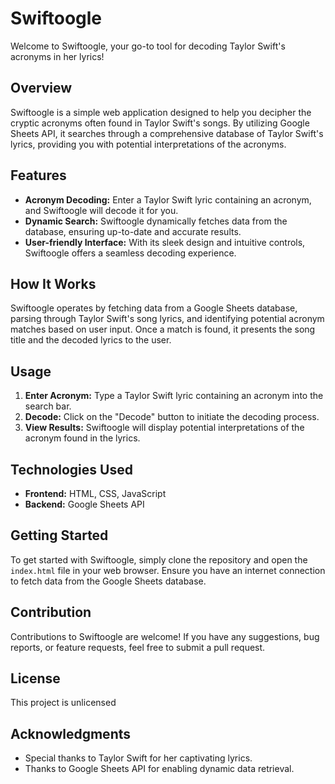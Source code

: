 # Swiftoogle

Welcome to Swiftoogle, your go-to tool for decoding Taylor Swift's acronyms in her lyrics!

## Overview

Swiftoogle is a simple web application designed to help you decipher the cryptic acronyms often found in Taylor Swift's songs. By utilizing Google Sheets API, it searches through a comprehensive database of Taylor Swift's lyrics, providing you with potential interpretations of the acronyms.

## Features

- **Acronym Decoding:** Enter a Taylor Swift lyric containing an acronym, and Swiftoogle will decode it for you.
- **Dynamic Search:** Swiftoogle dynamically fetches data from the database, ensuring up-to-date and accurate results.
- **User-friendly Interface:** With its sleek design and intuitive controls, Swiftoogle offers a seamless decoding experience.

## How It Works

Swiftoogle operates by fetching data from a Google Sheets database, parsing through Taylor Swift's song lyrics, and identifying potential acronym matches based on user input. Once a match is found, it presents the song title and the decoded lyrics to the user.

## Usage

1. **Enter Acronym:** Type a Taylor Swift lyric containing an acronym into the search bar.
2. **Decode:** Click on the "Decode" button to initiate the decoding process.
3. **View Results:** Swiftoogle will display potential interpretations of the acronym found in the lyrics.

## Technologies Used

- **Frontend:** HTML, CSS, JavaScript
- **Backend:** Google Sheets API

## Getting Started

To get started with Swiftoogle, simply clone the repository and open the `index.html` file in your web browser. Ensure you have an internet connection to fetch data from the Google Sheets database.

## Contribution

Contributions to Swiftoogle are welcome! If you have any suggestions, bug reports, or feature requests, feel free to submit a pull request.

## License

This project is unlicensed

## Acknowledgments

- Special thanks to Taylor Swift for her captivating lyrics.
- Thanks to Google Sheets API for enabling dynamic data retrieval.
